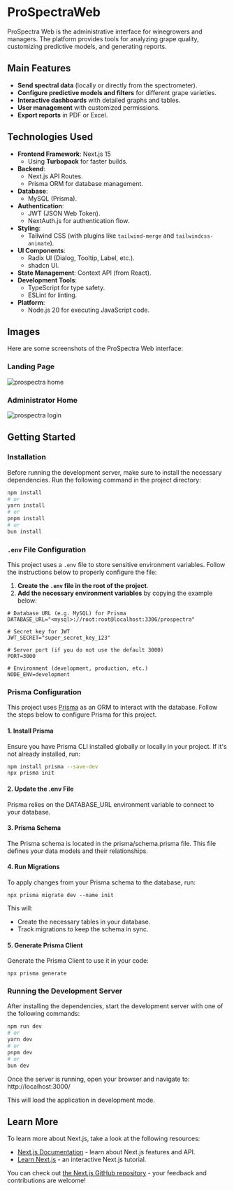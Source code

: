 # ProSpectraWeb
ProSpectra Web is the administrative interface for winegrowers and managers. The platform provides tools for analyzing grape quality, customizing predictive models, and generating reports.

## Main Features
- **Send spectral data** (locally or directly from the spectrometer).
- **Configure predictive models and filters** for different grape varieties.
- **Interactive dashboards** with detailed graphs and tables.
- **User management** with customized permissions.
- **Export reports** in PDF or Excel.

## Technologies Used
- **Frontend Framework**: Next.js 15
  - Using **Turbopack** for faster builds.
- **Backend**: 
  - Next.js API Routes.
  - Prisma ORM for database management.
- **Database**:
  - MySQL (Prisma).
- **Authentication**: 
  - JWT (JSON Web Token).
  - NextAuth.js for authentication flow.
- **Styling**:
  - Tailwind CSS (with plugins like `tailwind-merge` and `tailwindcss-animate`). 
- **UI Components**:
  - Radix UI (Dialog, Tooltip, Label, etc.).
  - shadcn UI.
- **State Management**: Context API (from React).
- **Development Tools**:
  - TypeScript for type safety.
  - ESLint for linting.
- **Platform**:
  - Node.js 20 for executing JavaScript code.

## Images

Here are some screenshots of the ProSpectra Web interface:

### Landing Page

![prospectra home](https://github.com/user-attachments/assets/c0030ab6-518d-49f4-b602-817efe221802)

### Administrator Home

![prospectra login](https://github.com/user-attachments/assets/97f0f17e-387c-421d-9eb1-2b1a2c34f3af)

## Getting Started

### Installation

Before running the development server, make sure to install the necessary dependencies. Run the following command in the project directory:

```bash
npm install
# or
yarn install
# or
pnpm install
# or
bun install
```

### `.env` File Configuration

This project uses a `.env` file to store sensitive environment variables. Follow the instructions below to properly configure the file:

1. **Create the `.env` file in the root of the project**.
2. **Add the necessary environment variables** by copying the example below:

```env
# Database URL (e.g. MySQL) for Prisma
DATABASE_URL="<mysql>://root:root@localhost:3306/prospectra"

# Secret key for JWT
JWT_SECRET="super_secret_key_123"

# Server port (if you do not use the default 3000)
PORT=3000

# Environment (development, production, etc.)
NODE_ENV=development

```

### Prisma Configuration

This project uses [Prisma](https://www.prisma.io/) as an ORM to interact with the database. Follow the steps below to configure Prisma for this project.

#### 1. Install Prisma

Ensure you have Prisma CLI installed globally or locally in your project. If it's not already installed, run:

```bash
npm install prisma --save-dev
npx prisma init
```

#### 2. Update the .env File

Prisma relies on the DATABASE_URL environment variable to connect to your database.

#### 3. Prisma Schema

The Prisma schema is located in the prisma/schema.prisma file. This file defines your data models and their relationships.

#### 4. Run Migrations

To apply changes from your Prisma schema to the database, run:

```
npx prisma migrate dev --name init
```
This will:

- Create the necessary tables in your database.
- Track migrations to keep the schema in sync.

#### 5. Generate Prisma Client

Generate the Prisma Client to use it in your code:
```
npx prisma generate
```



### Running the Development Server

After installing the dependencies, start the development server with one of the following commands:

```bash
npm run dev
# or
yarn dev
# or
pnpm dev
# or
bun dev
```

Once the server is running, open your browser and navigate to: http://localhost:3000/

This will load the application in development mode.

## Learn More

To learn more about Next.js, take a look at the following resources:

- [Next.js Documentation](https://nextjs.org/docs) - learn about Next.js features and API.
- [Learn Next.js](https://nextjs.org/learn) - an interactive Next.js tutorial.

You can check out [the Next.js GitHub repository](https://github.com/vercel/next.js) - your feedback and contributions are welcome!

